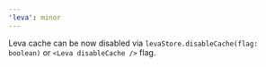 ```yaml
---
'leva': minor
---
```


Leva cache can be now disabled via `levaStore.disableCache(flag: boolean)` or `<Leva disableCache />` flag.

